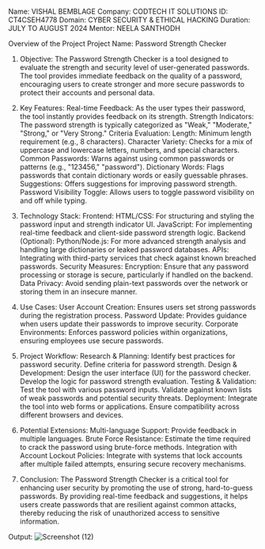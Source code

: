 Name: VISHAL BEMBLAGE
Company: CODTECH IT SOLUTIONS
ID: CT4CSEH4778
Domain: CYBER SECURITY & ETHICAL HACKING 
Duration: JULY TO AUGUST 2024
Mentor: NEELA SANTHODH

Overview of the Project
Project Name: Password Strength Checker

1. Objective:
The Password Strength Checker is a tool designed to evaluate the strength and security level of user-generated passwords. The tool provides immediate feedback on the quality of a password, encouraging users to create stronger and more secure passwords to protect their accounts and personal data.

2. Key Features:
Real-time Feedback: As the user types their password, the tool instantly provides feedback on its strength.
Strength Indicators: The password strength is typically categorized as "Weak," "Moderate," "Strong," or "Very Strong."
Criteria Evaluation:
Length: Minimum length requirement (e.g., 8 characters).
Character Variety: Checks for a mix of uppercase and lowercase letters, numbers, and special characters.
Common Passwords: Warns against using common passwords or patterns (e.g., "123456," "password").
Dictionary Words: Flags passwords that contain dictionary words or easily guessable phrases.
Suggestions: Offers suggestions for improving password strength.
Password Visibility Toggle: Allows users to toggle password visibility on and off while typing.
3. Technology Stack:
Frontend:
HTML/CSS: For structuring and styling the password input and strength indicator UI.
JavaScript: For implementing real-time feedback and client-side password strength logic.
Backend (Optional):
Python/Node.js: For more advanced strength analysis and handling large dictionaries or leaked password databases.
APIs: Integrating with third-party services that check against known breached passwords.
Security Measures:
Encryption: Ensure that any password processing or storage is secure, particularly if handled on the backend.
Data Privacy: Avoid sending plain-text passwords over the network or storing them in an insecure manner.
4. Use Cases:
User Account Creation: Ensures users set strong passwords during the registration process.
Password Update: Provides guidance when users update their passwords to improve security.
Corporate Environments: Enforces password policies within organizations, ensuring employees use secure passwords.
5. Project Workflow:
Research & Planning:
Identify best practices for password security.
Define criteria for password strength.
Design & Development:
Design the user interface (UI) for the password checker.
Develop the logic for password strength evaluation.
Testing & Validation:
Test the tool with various password inputs.
Validate against known lists of weak passwords and potential security threats.
Deployment:
Integrate the tool into web forms or applications.
Ensure compatibility across different browsers and devices.
6. Potential Extensions:
Multi-language Support: Provide feedback in multiple languages.
Brute Force Resistance: Estimate the time required to crack the password using brute-force methods.
Integration with Account Lockout Policies: Integrate with systems that lock accounts after multiple failed attempts, ensuring secure recovery mechanisms.
7. Conclusion:
The Password Strength Checker is a critical tool for enhancing user security by promoting the use of strong, hard-to-guess passwords. By providing real-time feedback and suggestions, it helps users create passwords that are resilient against common attacks, thereby reducing the risk of unauthorized access to sensitive information.

Output: 
![Screenshot (12)](https://github.com/user-attachments/assets/6590836a-53c1-4895-a941-841668bc94a8)
